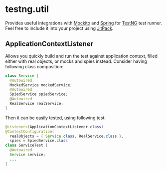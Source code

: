 # testng.util
Provides useful integrations with [Mockito](http://mockito.org/) and [Spring](https://spring.io/)
for [TestNG](http://testng.org/) test runner.
Feel free to include it into your project using [JitPack](https://jitpack.io/).

## ApplicationContextListener
Allows you quickly build and run the test against application context, filled either with real objects,
or mocks and spies instead.
Consider having following class composition:
```java
class Service {
  @Autowired
  MockedService mockedService;
  @Autowired
  SpiedService spiedService;
  @Autowired
  RealService realService;
}
```
Then it can be easily tested, using following test:
```java
@Listeners(ApplicationContextListener.class)
@ContextConfiguration(
  realObjects = { Service.class, RealService.class },
  spies = SpiedService.class
class ServiceTest {
  @Autowired
  Service service;
  ...
}
```
